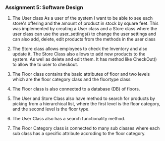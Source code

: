 ### Assignment 5: Software Design 



1. The User class As a user of the system I want to be able to see each store's offering and the amount of product in stock by square feet. This was implemented by creating a User class and a Store class where the user class can use the user_settings() to change the user settings and can also add, delete, edit products from the methods in the user class

2. The Store class allows employees to check the Inventory and also update it. The Store Class also allows to add new products to the system. As well as delete and edit them. It has method like CheckOut() to allow the to user to checkout.
3. The Floor class contains the basic attributes of floor and two levels which are the floor category class and the floortype class 
4. The Floor class is also connected to a database (DB) of floors. 
5. The User and Store Class  also have method to search for products by picking from a hierarchical list, where the first level is the floor category, and the second level is the floor type. 
6. The User Class also has a search functionality method.
7. The Floor Category class is connected to many sub classes where each sub class has a specific attribute accroding to the floor category.